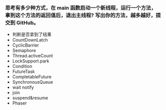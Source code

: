 ### 思考有多少种方式，在 main 函数启动一个新线程，运行一个方法，拿到这个方法的返回值后，退出主线程? 写出你的方法，越多越好，提交到 GitHub。
- 判断是否拿到了结果
- CountDownLatch
- CyclicBarrier
- Semaphore
- Thread.activeCount
- LockSupport.park
- Condition
- FutureTask
- CompletableFuture
- SynchronousQueue
- wait notify
-  join
- suspend&resume
- Phaser
